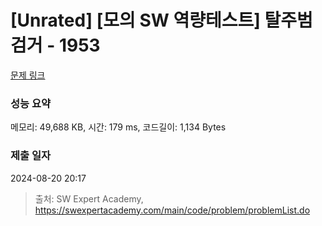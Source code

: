# [Unrated] [모의 SW 역량테스트] 탈주범 검거 - 1953 

[문제 링크](https://swexpertacademy.com/main/code/problem/problemDetail.do?contestProbId=AV5PpLlKAQ4DFAUq) 

### 성능 요약

메모리: 49,688 KB, 시간: 179 ms, 코드길이: 1,134 Bytes

### 제출 일자

2024-08-20 20:17



> 출처: SW Expert Academy, https://swexpertacademy.com/main/code/problem/problemList.do